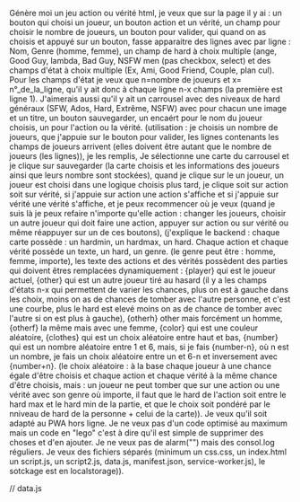 Génère moi un jeu action ou vérité html, je veux que sur la page il y ai : un bouton qui choisi un joueur, un bouton action et un vérité, un champ pour choisir le nombre de joueurs, un bouton pour valider, qui quand on as choisis et appuyé sur un bouton, fasse apparaitre des lignes avec par ligne : Nom, Genre (homme, femme), un champ de hard à choix multiple (ange, Good Guy, lambda, Bad Guy, NSFW men (pas checkbox, select) et des champs d'état à choix multiple (Ex, Ami, Good Friend, Couple, plan cul). Pour les champs d'état je veux que n=nombre de joueurs et x= n°\_de\_la\_ligne, qu'il y ait donc à chaque ligne n-x champs (la première est ligne 1). J'aimerais aussi qu'il y ait un carrousel avec des niveaux de hard généraux (SFW, Ados, Hard, Extrême, NSFW) avec pour chacun une image et un titre, un bouton sauvegarder, un encaért pour le nom du joueur choisis, un pour l'action ou la vérité.  (utilisation : je choisis un nombre de joueurs, que j'appuie sur le bouton pour valider, les lignes contenants les champs de joueurs arrivent (elles doivent être autant que le nombre de joueurs (les lignes)), je les remplis, Je sélectionne une carte du carrousel et je clique sur sauvegarder (la carte choisis et les informations des joueurs ainsi que leurs nombre sont stockées), quand je clique sur le un joueur, un joueur est choisi dans une logique choisis plus tard, je clique soit sur action soit sur vérité, si j'appuie sur action une action s'affiche et si j'appuie sur vérité une vérité s'affiche, et je peux recommencer où je veux (quand je suis là je peux refaire n'importe qu'elle action : changer les joueurs, choisir un autre joueur qui doit faire une action, appuyer sur action ou sur vérité ou même réappuyer sur un de ces boutons), (j'explique le backend : chaque carte possède : un hardmin, un hardmax, un hard. Chaque action et chaque vérité possède un texte, un hard, un genre. (le genre peut être : homme, femme, importe), les texte des actions et des vérités possèdent des parties qui doivent êtres remplacées dynamiquement : {player} qui est le joueur actuel, {other} qui est un autre joueur tiré au hasard (il y a les champs d'états n-x qui permettent de varier les chances, plus on est à gauche dans les choix, moins on as de chances de tomber avec l'autre personne, et c'est une courbe, plus le hard est elevé moins on as de chance de tomber avec l'autre si on est plus à gauche), {otherh} other mais forcément un homme, {otherf} la même mais avec une femme, {color} qui est une couleur aléatoire, {clothes} qui est un choix aléatoire entre haut et bas, {number} qui est un nombre aléatoire entre 1 et 6, mais, si je fais {number-n}, où n est un nombre, je fais un choix aléatoire entre un et 6-n et inversement avec {number+n}. (le choix aléatoire : à la base chaque joueur à une chance égale d'être choisis et chaque action et chaque vérité à la même chance d'être choisis, mais : un joueur ne peut tomber que sur une action ou une vérité avec son genre où importe, il faut que le hard de l'action soit entre le hard max et le hard min de la partie, et que le choix soit pondéré par le nniveau de hard de la personne + celui de la carte)). Je veux qu'il soit adapté au PWA hors ligne. Je ne veux pas d'un code optimisé au maximum mais un code en "lego" c'est à dire qu'il est simple de supprimer des choses et d'en ajouter. Je ne veux pas de alarm("") mais des consol.log réguliers. Je veux des fichiers séparés (minimum un css.css, un index.html un script.js, un script2.js, data.js, manifest.json, service-worker.js), le sotckage est en localstorage)). 

// data.js



